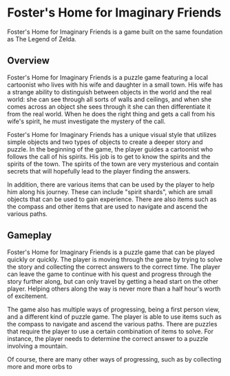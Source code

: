 # Foster's Home for Imaginary Friends

Foster's Home for Imaginary Friends is a game built on the same foundation as The Legend of Zelda.

## Overview

Foster's Home for Imaginary Friends is a puzzle game featuring a local cartoonist who lives with his wife and daughter in a small town. His wife has a strange ability to distinguish between objects in the world and the real world: she can see through all sorts of walls and ceilings, and when she comes across an object she sees through it she can then differentiate it from the real world. When he does the right thing and gets a call from his wife's spirit, he must investigate the mystery of the call.

Foster's Home for Imaginary Friends has a unique visual style that utilizes simple objects and two types of objects to create a deeper story and puzzle. In the beginning of the game, the player guides a cartoonist who follows the call of his spirits. His job is to get to know the spirits and the spirits of the town. The spirits of the town are very mysterious and contain secrets that will hopefully lead to the player finding the answers.

In addition, there are various items that can be used by the player to help him along his journey. These can include "spirit shards", which are small objects that can be used to gain experience. There are also items such as the compass and other items that are used to navigate and ascend the various paths.

## Gameplay

Foster's Home for Imaginary Friends is a puzzle game that can be played quickly or quickly. The player is moving through the game by trying to solve the story and collecting the correct answers to the correct time. The player can leave the game to continue with his quest and progress through the story further along, but can only travel by getting a head start on the other player. Helping others along the way is never more than a half hour's worth of excitement.

The game also has multiple ways of progressing, being a first person view, and a different kind of puzzle game. The player is able to use items such as the compass to navigate and ascend the various paths. There are puzzles that require the player to use a certain combination of items to solve. For instance, the player needs to determine the correct answer to a puzzle involving a mountain.

Of course, there are many other ways of progressing, such as by collecting more and more orbs to